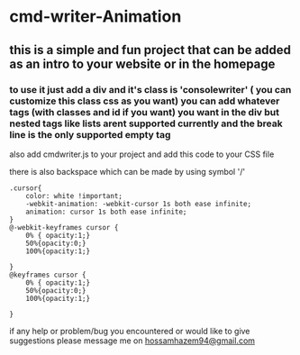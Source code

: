 # cmd-writer-Animation
## this is a simple and fun project that can be added as an intro to your website or in the homepage
### to use it just add a div and it's class is 'consolewriter' ( you can customize this class css as you want) you can add whatever tags (with classes and id if you want) you want in the div but nested tags like lists arent supported currently and the break line is the only supported empty tag 
also add cmdwriter.js to your project and add this code to your CSS file

there is also backspace which can be made by using symbol '/'

```
.cursor{
	color: white !important;
	-webkit-animation: -webkit-cursor 1s both ease infinite;
	animation: cursor 1s both ease infinite;
}
@-webkit-keyframes cursor {
	0% { opacity:1;}
	50%{opacity:0;}
	100%{opacity:1;}
	
}
@keyframes cursor {
	0% { opacity:1;}
	50%{opacity:0;}
	100%{opacity:1;}
	
}
```

if any help or problem/bug you encountered or would like to give suggestions please message me on hossamhazem94@gmail.com

